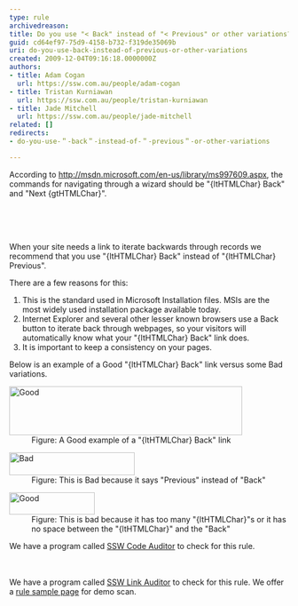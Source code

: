```yaml
---
type: rule
archivedreason: 
title: Do you use "< Back" instead of "< Previous" or other variations?
guid: cd64ef97-75d9-4158-b732-f319de35069b
uri: do-you-use-back-instead-of-previous-or-other-variations
created: 2009-12-04T09:16:18.0000000Z
authors:
- title: Adam Cogan
  url: https://ssw.com.au/people/adam-cogan
- title: Tristan Kurniawan
  url: https://ssw.com.au/people/tristan-kurniawan
- title: Jade Mitchell
  url: https://ssw.com.au/people/jade-mitchell
related: []
redirects:
- do-you-use-＂-back＂-instead-of-＂-previous＂-or-other-variations

---
```



According to <a target="_blank" class="external" href="http&#58;//msdn.microsoft.com/en-us/library/ms997609.aspx" shape="rect">http&#58;//msdn.microsoft.com/en-us/library/ms997609.aspx</a>, the commands for navigating through a wizard should be &quot;{ltHTMLChar} Back&quot; and &quot;Next {gtHTMLChar}&quot;. 

<br><excerpt class='endintro'></excerpt><br>
  <span>&#160;
<p>When your site needs a link to iterate backwards through records we recommend that you use &quot;{ltHTMLChar} Back&quot; instead of &quot;{ltHTMLChar} Previous&quot;. </p>
<p>There are a few reasons for this&#58;</p>
<ol>
    <li>This is the standard used in Microsoft Installation files. MSIs are the most widely used installation package available today. </li>
    <li>Internet Explorer and several other lesser known browsers use a Back button to iterate back through webpages, so your visitors will automatically know what your &quot;{ltHTMLChar} Back&quot; link does. </li>
    <li>It is important to keep a consistency on your pages. </li>
</ol>
<p>Below is an example of a Good&#160;&quot;{ltHTMLChar} Back&quot; link versus some Bad variations.</p>
<dl class="goodImage">
    <dt><img width="420" height="88" src="/PublishingImages/textboxeswithshowbutton.gif" alt="Good" /> </dt>
    <dd>Figure&#58; A Good example of a &quot;{ltHTMLChar} Back&quot; link </dd>
</dl>
<dl class="badImage">
    <dt><img width="226" height="41" src="/PublishingImages/badpreviouslink.gif" alt="Bad" /> </dt>
    <dd>Figure&#58; This is Bad because it says &quot;Previous&quot; instead of &quot;Back&quot; </dd>
</dl>
<dl class="goodImage">
    <dt><img width="154" height="40" src="/PublishingImages/badbacklink.gif" alt="Good" /> </dt>
    <dd>Figure&#58; This is bad because it has too many &quot;{ltHTMLChar}&quot;s or it has no space between the &quot;{ltHTMLChar}&quot; and the &quot;Back&quot; </dd>
</dl>
<p class="productBox">We have a program called <a href="http&#58;//www.ssw.com.au/ssw/CodeAuditor" shape="rect">SSW Code Auditor</a> to check for this rule. </p>
<br>
<br>
<span class="productBox">We have a program called <a href="http&#58;//www.ssw.com.au/ssw/LinkAuditor" shape="rect">SSW Link Auditor</a> to check for this rule. We offer a <a href="http&#58;//www.ssw.com.au/SSW/LinkAuditor/Samples/Rules/ReadingBackLink.aspx" shape="rect">rule sample page</a> for demo scan.</span></span> 



